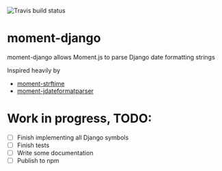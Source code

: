 ![Travis build status](https://travis-ci.org/saevarom/moment-django.svg?branch=master)

# moment-django
moment-django allows Moment.js to parse Django date formatting strings

Inspired heavily by
* [moment-strftime](https://github.com/benjaminoakes/moment-strftime)
* [moment-jdateformatparser](https://github.com/MadMG/moment-jdateformatparser/blob/master/moment-jdateformatparser.js)

# Work in progress, TODO:
- [ ] Finish implementing all Django symbols
- [ ] Finish tests
- [ ] Write some documentation
- [ ] Publish to npm

